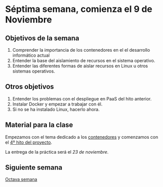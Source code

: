 # Séptima semana, comienza el 9 de Noviembre


## Objetivos de la semana

1. Comprender la importancia de los contenedores en el el desarrollo
   informático actual
1. Entender la base del aislamiento de recursos en el sistema operativo.
2. Entender las diferentes formas de aislar recursos en Linux u otros sistemas operativos.

## Otros objetivos

1. Entender los problemas con el despliegue en PaaS del hito anterior.
1. Instalar Docker y empezar a trabajar con él. 
2. Si no se ha instalado Linux, hacerlo ahora.


## Material para la clase

Empezamos  con el tema dedicado a los
[contenedores](http://jj.github.io/IV/documentos/temas/Contenedores) y
comenzamos con
el
[4º hito del proyecto](http://jj.github.io/IV/documentos/proyecto/4.Docker).

La entrega de la práctica será el *23 de noviembre*. 

## Siguiente semana

[Octava semana](08-semana.md)

